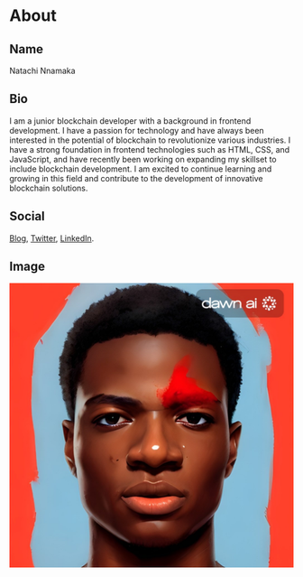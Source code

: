# About

## Name

Natachi Nnamaka

## Bio

I am a junior blockchain developer with a background in frontend development. I have a passion for technology and have always been interested in the potential of blockchain to revolutionize various industries. I have a strong foundation in frontend technologies such as HTML, CSS, and JavaScript, and have recently been working on expanding my skillset to include blockchain development. I am excited to continue learning and growing in this field and contribute to the development of innovative blockchain solutions.

## Social

[Blog](https://natachi.hashnode.dev/), [Twitter](https://twitter.com/natachijs), [LinkedIn](https://www.linkedin.com/in/natachijs/).

## Image

![Natachi Nnamaka](./images/me.JPG)
